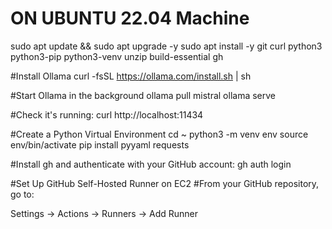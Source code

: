 # ON UBUNTU 22.04 Machine
sudo apt update && sudo apt upgrade -y
sudo apt install -y git curl python3 python3-pip python3-venv unzip build-essential gh

#Install Ollama
curl -fsSL https://ollama.com/install.sh | sh

#Start Ollama in the background
ollama pull mistral
ollama serve 

#Check it's running:
curl http://localhost:11434

#Create a Python Virtual Environment
cd ~
python3 -m venv env
source env/bin/activate
pip install pyyaml requests


#Install gh and authenticate with your GitHub account:
gh auth login

#Set Up GitHub Self-Hosted Runner on EC2
#From your GitHub repository, go to:

Settings → Actions → Runners → Add Runner


